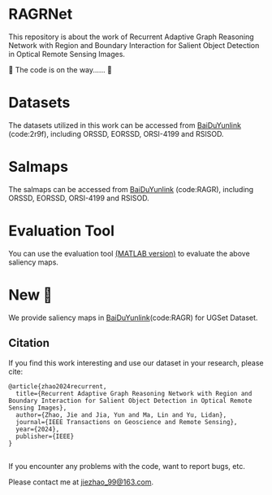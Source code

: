 # RAGRNet
This repository is about the work of Recurrent Adaptive Graph Reasoning Network with Region and Boundary Interaction for Salient Object Detection in Optical Remote Sensing Images. 

🏃 The code is on the way...... 🏃

# Datasets
The datasets utilized in this work can be accessed from [BaiDuYunlink](https://pan.baidu.com/s/1iP7KRFwkS6K4Hako1XQIgg) (code:2r9f), including ORSSD, EORSSD, ORSI-4199 and RSISOD.

# Salmaps
The salmaps can be accessed from [BaiDuYunlink](https://pan.baidu.com/s/1RfqKLIB0R5ltQBTlR02Deg) (code:RAGR), including ORSSD, EORSSD, ORSI-4199 and RSISOD.

# Evaluation Tool
You can use the evaluation tool [(MATLAB version)](https://github.com/MathLee/MatlabEvaluationTools) to evaluate the above saliency maps.

# New 🚩
We provide saliency maps in [BaiDuYunlink](https://pan.baidu.com/s/1oPEx9PNamHkxRKDNyGsV8w)(code:RAGR) for UGSet Dataset.

## Citation
If you find this work interesting and use our dataset in your research, please cite:
```
@article{zhao2024recurrent,
  title={Recurrent Adaptive Graph Reasoning Network with Region and Boundary Interaction for Salient Object Detection in Optical Remote Sensing Images},
  author={Zhao, Jie and Jia, Yun and Ma, Lin and Yu, Lidan},
  journal={IEEE Transactions on Geoscience and Remote Sensing},
  year={2024},
  publisher={IEEE}
}
```

##
If you encounter any problems with the code, want to report bugs, etc.

Please contact me at jiezhao_99@163.com.
